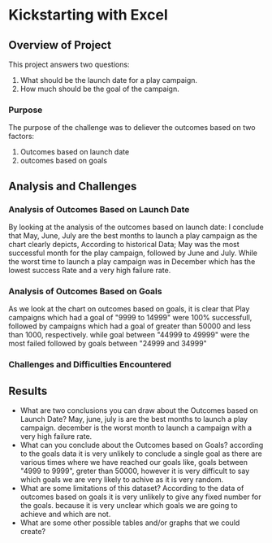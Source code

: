 # Kickstarting with Excel

## Overview of Project
This project answers two questions:
1. What should be the launch date for a play campaign.
2. How much should be the goal of the campaign.
### Purpose
The purpose of the challenge was to deliever the outcomes based on two factors:
1. Outcomes based on launch date
2. outcomes based on goals
## Analysis and Challenges

### Analysis of Outcomes Based on Launch Date
By looking at the analysis of the outcomes based on launch date:
I conclude that May, June, July are the best months to launch a play campaign as the chart clearly depicts, According to historical Data; May was the most successful month for the play campaign, followed by June and July.
While the worst time to launch a play campaign was in December which has the lowest success Rate and a very high failure rate.
### Analysis of Outcomes Based on Goals
As we look at the chart on outcomes based on goals, it is clear that Play campaigns which had a goal of "9999 to 14999" were 100% successfull, followed by campaigns which had a goal of greater than 50000 and less than 1000, respectively.
while goal between "44999 to 49999" were the most failed followed by goals between "24999 and 34999"
### Challenges and Difficulties Encountered

## Results

- What are two conclusions you can draw about the Outcomes based on Launch Date?
May, june, july is are the best months to launch a play campaign.
december is the worst month to launch a campaign with a very high failure rate.
- What can you conclude about the Outcomes based on Goals?
according to the goals data it is very unlikely to conclude a single goal as there are various times where we have reached our goals like, goals between "4999 to 9999", greter than 50000,
however it is very difficult to say which goals we are very likely to achive as it is very random.
- What are some limitations of this dataset?
According to the data of outcomes based on goals it is very unlikely to give any fixed number for the goals.
because it is very unclear which goals we are going to achieve and which are not.
- What are some other possible tables and/or graphs that we could create?
